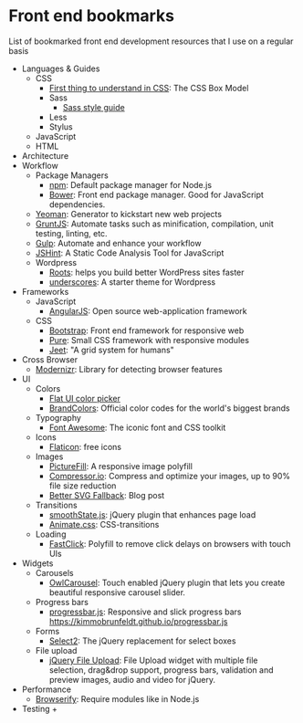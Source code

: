 # Front end bookmarks
List of bookmarked front end development resources that I use on a regular basis

+ Languages & Guides
  + CSS
    + [First thing to understand in CSS](https://css-tricks.com/the-css-box-model/): The CSS Box Model
    + Sass
      + [Sass style guide](https://css-tricks.com/sass-style-guide/)
    + Less
    + Stylus
  + JavaScript
  + HTML
+ Architecture
+ Workflow
  + Package Managers
    + [npm](https://www.npmjs.com/): Default package manager for Node.js
    + [Bower](http://bower.io/): Front end package manager. Good for JavaScript dependencies.   
  + [Yeoman](http://yeoman.io/): Generator to kickstart new web projects
  + [GruntJS](http://gruntjs.com/): Automate tasks such as minification, compilation, unit testing, linting, etc.
  + [Gulp](http://gulpjs.com/): Automate and enhance your workflow  
  + [JSHint](http://jshint.com/): A Static Code Analysis Tool for JavaScript
  + Wordpress
    + [Roots](https://roots.io/): helps you build better WordPress sites faster
    + [underscores](http://underscores.me/): A starter theme for Wordpress
+ Frameworks
  + JavaScript
    + [AngularJS](https://angularjs.org/): Open source web-application framework
  + CSS
    + [Bootstrap](http://getbootstrap.com/): Front end framework for responsive web
    + [Pure](http://purecss.io/): Small CSS framework with responsive modules
    + [Jeet](http://jeet.gs/): "A grid system for humans"
+ Cross Browser
  + [Modernizr](https://modernizr.com/): Library for detecting browser features
+ UI
  + Colors
    + [Flat UI color picker](http://bootflat.github.io/color-picker.html)
    + [BrandColors](http://brandcolors.net/): Official color codes for the world's biggest brands
  + Typography
    + [Font Awesome](https://fortawesome.github.io/Font-Awesome/): The iconic font and CSS toolkit
  + Icons
    + [Flaticon](http://www.flaticon.com/): free icons
  + Images
    + [PictureFill](https://scottjehl.github.io/picturefill/): A responsive image polyfill
    + [Compressor.io](https://compressor.io/): Compress and optimize your images, up to 90% file size reduction
    + [Better SVG Fallback](http://sarasoueidan.com/blog/svg-picture/): Blog post
  + Transitions
    + [smoothState.js](https://github.com/miguel-perez/smoothState.js): jQuery plugin that enhances page load
    + [Animate.css](https://daneden.github.io/animate.css/): CSS-transitions
  + Loading
    + [FastClick](https://github.com/ftlabs/fastclick): Polyfill to remove click delays on browsers with touch UIs
+ Widgets
  + Carousels
    + [OwlCarousel](http://owlgraphic.com/owlcarousel/): Touch enabled jQuery plugin that lets you create beautiful responsive carousel slider.
  + Progress bars 
    + [progressbar.js](https://github.com/kimmobrunfeldt/progressbar.js): Responsive and slick progress bars https://kimmobrunfeldt.github.io/progressbar.js
  + Forms
    + [Select2](https://select2.github.io/): The jQuery replacement for select boxes
  + File upload
    + [jQuery File Upload](http://blueimp.github.io/jQuery-File-Upload/): File Upload widget with multiple file selection, drag&drop support, progress bars, validation and preview images, audio and video for jQuery.
+ Performance
  + [Browserify](http://browserify.org/): Require modules like in Node.js
+ Testing
  + 


